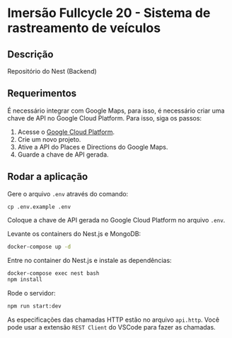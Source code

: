 # Imersão Fullcycle 20 - Sistema de rastreamento de veículos

## Descrição

Repositório do Nest (Backend)

## Requerimentos

É necessário integrar com Google Maps, para isso, é necessário criar uma chave de API no Google Cloud Platform. Para isso, siga os passos:

1. Acesse o [Google Cloud Platform](https://cloud.google.com/).
2. Crie um novo projeto.
3. Ative a API do Places e Directions do Google Maps.
4. Guarde a chave de API gerada.

## Rodar a aplicação

Gere o arquivo `.env` através do comando:

```
cp .env.example .env
```

Coloque a chave de API gerada no Google Cloud Platform no arquivo `.env`.

Levante os containers do Nest.js e MongoDB:

```bash
docker-compose up -d
```

Entre no container do Nest.js e instale as dependências:

```bash
docker-compose exec nest bash
npm install
```

Rode o servidor:

```bash
npm run start:dev
```

As especificações das chamadas HTTP estão no arquivo `api.http`. Você pode usar a extensão `REST Client` do VSCode para fazer as chamadas.
